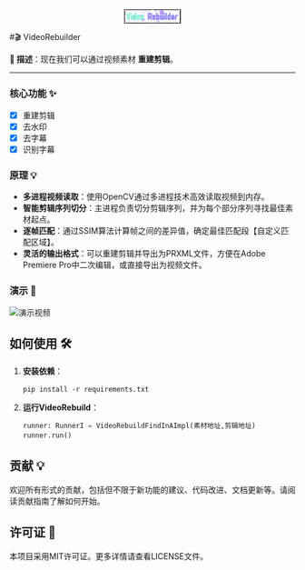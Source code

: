 <div style="width: 100%;display: flex;justify-content: center;">
   <img src="./assets/logo.png" alt="屏幕截图 2024-03-03 173116" style="width:100px;" />
</div>


#🎬 VideoRebuilder

**📌 描述**：现在我们可以通过视频素材 **重建剪辑**。

----

### 核心功能 ✨

- [x] 重建剪辑
- [x] 去水印
- [x] 去字幕
- [x] 识别字幕

### 原理 💡

- **多进程视频读取**：使用OpenCV通过多进程技术高效读取视频到内存。
- **智能剪辑序列切分**：主进程负责切分剪辑序列，并为每个部分序列寻找最佳素材起点。
- **逐帧匹配**：通过SSIM算法计算帧之间的差异值，确定最佳匹配段【自定义匹配区域】。
- **灵活的输出格式**：可以重建剪辑并导出为PRXML文件，方便在Adobe Premiere Pro中二次编辑，或直接导出为视频文件。

### 演示 🎥

<img src="https://ccurj.oss-cn-beijing.aliyuncs.com/%E6%BC%94%E7%A4%BA%E8%A7%86%E9%A2%91new.gif" alt="演示视频">

## 如何使用 🛠

1. **安装依赖**：

   ```shell
   pip install -r requirements.txt
   ```

2. **运行VideoRebuild**：

   ```python
   runner: RunnerI = VideoRebuildFindInAImpl(素材地址,剪辑地址)
   runner.run()
   ```

## 贡献 💡

欢迎所有形式的贡献，包括但不限于新功能的建议、代码改进、文档更新等。请阅读贡献指南了解如何开始。

## 许可证 📄

本项目采用MIT许可证。更多详情请查看LICENSE文件。